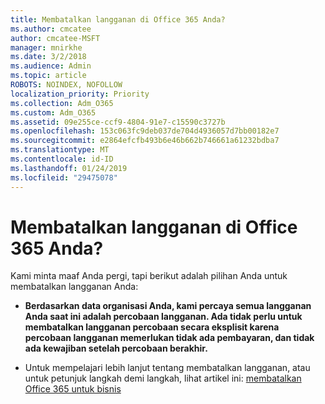 ```yaml
---
title: Membatalkan langganan di Office 365 Anda?
ms.author: cmcatee
author: cmcatee-MSFT
manager: mnirkhe
ms.date: 3/2/2018
ms.audience: Admin
ms.topic: article
ROBOTS: NOINDEX, NOFOLLOW
localization_priority: Priority
ms.collection: Adm_O365
ms.custom: Adm_O365
ms.assetid: 09e255ce-ccf9-4804-91e7-c15590c3727b
ms.openlocfilehash: 153c063fc9deb037de704d4936057d7bb00182e7
ms.sourcegitcommit: e2864efcfb493b6e46b662b746661a61232bdba7
ms.translationtype: MT
ms.contentlocale: id-ID
ms.lasthandoff: 01/24/2019
ms.locfileid: "29475078"
---
```

# <a name="canceling-your-office-365-subscription"></a>Membatalkan langganan di Office 365 Anda?

Kami minta maaf Anda pergi, tapi berikut adalah pilihan Anda untuk membatalkan langganan Anda:
  
- **Berdasarkan data organisasi Anda, kami percaya semua langganan Anda saat ini adalah percobaan langganan. Ada tidak perlu untuk membatalkan langganan percobaan secara eksplisit karena percobaan langganan memerlukan tidak ada pembayaran, dan tidak ada kewajiban setelah percobaan berakhir.**
    
- Untuk mempelajari lebih lanjut tentang membatalkan langganan, atau untuk petunjuk langkah demi langkah, lihat artikel ini: [membatalkan Office 365 untuk bisnis](https://support.office.com/article/b1bc0bef-4608-4601-813a-cdd9f746709a)
    

